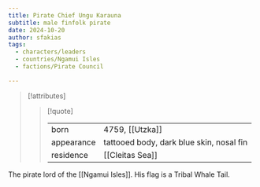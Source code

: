 ```yaml
---
title: Pirate Chief Ungu Karauna
subtitle: male finfolk pirate
date: 2024-10-20
author: sfakias
tags:
  - characters/leaders
  - countries/Ngamui Isles
  - factions/Pirate Council

---
```

> [!attributes]
> 
> > [!quote]
> >
> > | | |
> > | --- | --- |
> > | born | 4759, [[Utzka]] |
> > | appearance | tattooed body, dark blue skin, nosal fin |
> > | residence | [[Cleitas Sea]] |

The pirate lord of the [[Ngamui Isles]]. His flag is a Tribal Whale Tail.